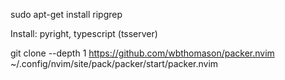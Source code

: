 sudo apt-get install ripgrep

Install: pyright, typescript (tsserver)

git clone --depth 1 https://github.com/wbthomason/packer.nvim ~/.config/nvim/site/pack/packer/start/packer.nvim
